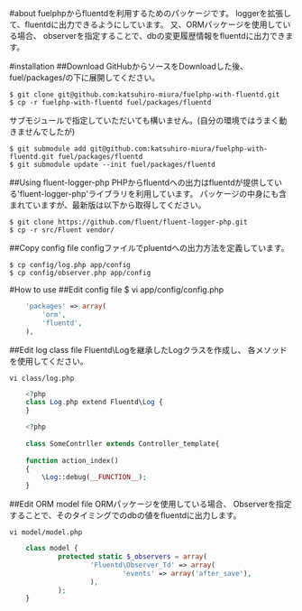 #about
fuelphpからfluentdを利用するためのパッケージです。
loggerを拡張して、fluentdに出力できるようにしています。
又、ORMパッケージを使用している場合、
observerを指定することで、dbの変更履歴情報をfluentdに出力できます。

#installation
##Download 
GitHubからソースをDownloadした後、fuel/packages/の下に展開してください。

	$ git clone git@github.com:katsuhiro-miura/fuelphp-with-fluentd.git 
	$ cp -r fuelphp-with-fluentd fuel/packages/fluentd

サブモジュールで指定していただいても構いません。(自分の環境ではうまく動きませんでしたが)

	$ git submodule add git@github.com:katsuhiro-miura/fuelphp-with-fluentd.git fuel/packages/fluentd
	$ git submodule update --init fuel/packages/fluentd

##Using fluent-logger-php
PHPからfluentdへの出力はfluentdが提供している'fluent-logger-php'ライブラリを利用しています。
パッケージの中身にも含まれていますが、最新版は以下から取得してください。

	$ git clone https://github.com/fluent/fluent-logger-php.git
	$ cp -r src/Fluent vendor/

##Copy config file
configファイルでpluentdへの出力方法を定義しています。

	$ cp config/log.php app/config
	$ cp config/observer.php app/config


#How to use
##Edit config file
	$ vi app/config/config.php
```php
	'packages' => array(
		'orm',
		'fluentd',
	),
```

##Edit log class file
Fluentd\Logを継承したLogクラスを作成し、
各メソッドを使用してください。

	vi class/log.php

```php
	<?php
	class Log.php extend Fluentd\Log {
	}

	<?php
	
	class SomeContrller extends Controller_template{
	
	function action_index()
	{
		\Log::debug(__FUNCTION__);
	}
```


##Edit ORM model file
ORMパッケージを使用している場合、
Observerを指定することで、そのタイミングでのdbの値をfluentdに出力します。

	vi model/model.php

```php
	class model {
	        protected static $_observers = array(
	                'Fluentd\Observer_Td' => array(
	                        'events' => array('after_save'),
	                ),
			);		
	}
```
